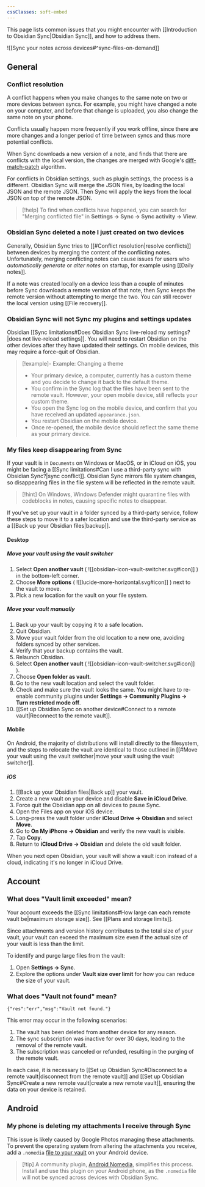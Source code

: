```yaml
---
cssClasses: soft-embed
---
```


This page lists common issues that you might encounter with [[Introduction to Obsidian Sync|Obsidian Sync]], and how to address them.

![[Sync your notes across devices#^sync-files-on-demand]]

## General

### Conflict resolution

A conflict happens when you make changes to the same note on two or more devices between syncs. For example, you might have changed a note on your computer, and before that change is uploaded, you also change the same note on your phone.

Conflicts usually happen more frequently if you work offline, since there are more changes and a longer period of time between syncs and thus more potential conflicts.

When Sync downloads a new version of a note, and finds that there are conflicts with the local version, the changes are merged with Google's [diff-match-patch](https://github.com/google/diff-match-patch) algorithm.

For conflicts in Obsidian settings, such as plugin settings, the process is a different. Obsidian Sync will merge the JSON files, by loading the local JSON and the remote JSON. Then Sync will apply the keys from the local JSON on top of the remote JSON.

> [!help] To find when conflicts have happened, you can search for "Merging conflicted file" in **Settings → Sync → Sync activity → View**.

### Obsidian Sync deleted a note I just created on two devices

Generally, Obsidian Sync tries to [[#Conflict resolution|resolve conflicts]] between devices by merging the content of the conflicting notes. Unfortunately, merging conflicting notes can cause issues for users who *automatically generate* or *alter notes* on startup, for example using [[Daily notes]].

If a note was created locally on a device less than a couple of minutes before Sync downloads a remote version of that note, then Sync keeps the remote version without attempting to merge the two. You can still recover the local version using [[File recovery]].

### Obsidian Sync will not Sync my plugins and settings updates

Obsidian [[Sync limitations#Does Obsidian Sync live-reload my settings?|does not live-reload settings]]. You will need to restart Obsidian on the other devices after they have updated their settings. On mobile devices, this may require a force-quit of Obsidian.

> [!example]- Example: Changing a theme
> - Your primary device, a computer, currently has a custom theme and you decide to change it back to the default theme.
> - You confirm in the Sync log that the files have been sent to the remote vault. However, your open mobile device, still reflects your custom theme.
> - You open the Sync log on the mobile device, and confirm that you have received an updated `appearance.json`.
> - You restart Obsidian on the mobile device.
> - Once re-opened, the mobile device should reflect the same theme as your primary device. 

### My files keep disappearing from Sync

If your vault is in `Documents` on Windows or MacOS, or in iCloud on iOS, you might be facing a [[Sync limitations#Can I use a third-party sync with Obsidian Sync?|sync conflict]]. Obsidian Sync mirrors file system changes, so disappearing files in the file system will be reflected in the remote vault.

> [!hint] On Windows, Windows Defender might quarantine files with codeblocks in notes, causing specific notes to disappear.

If you've set up your vault in a folder synced by a third-party service, follow these steps to move it to a safer location and use the third-party service as a [[Back up your Obsidian files|backup]].

#### Desktop

##### Move your vault using the vault switcher

1. Select **Open another vault** ( ![[obsidian-icon-vault-switcher.svg#icon]] ) in the bottom-left corner.
2. Choose **More options** ( ![[lucide-more-horizontal.svg#icon]] ) next to the vault to move.
3. Pick a new location for the vault on your file system.

##### Move your vault manually

1. Back up your vault by copying it to a safe location.
2. Quit Obsidian.
3. Move your vault folder from the old location to a new one, avoiding folders synced by other services.
4. Verify that your backup contains the vault.
5. Relaunch Obsidian.
6. Select **Open another vault** ( ![[obsidian-icon-vault-switcher.svg#icon]] ).
7. Choose **Open folder as vault**.
8. Go to the new vault location and select the vault folder.
9. Check and make sure the vault looks the same. You might have to re-enable community plugins under **Settings → Community Plugins → Turn restricted mode off**.
10. [[Set up Obsidian Sync on another device#Connect to a remote vault|Reconnect to the remote vault]].

#### Mobile

On Android, the majority of distributions will install directly to the filesystem, and the steps to relocate the vault are identical to those outlined in [[#Move your vault using the vault switcher|move your vault using the vault switcher]].

##### iOS

1. [[Back up your Obsidian files|Back up]] your vault.
2. Create a new vault on your device and disable **Save in iCloud Drive**.
3. Force quit the Obsidian app on all devices to pause Sync.
4. Open the Files app on your iOS device.
5. Long-press the vault folder under **iCloud Drive → Obsidian** and select **Move**.
6. Go to **On My iPhone → Obsidian** and verify the new vault is visible.
7. Tap **Copy**.
8. Return to **iCloud Drive → Obsidian** and delete the old vault folder.

When you next open Obsidian, your vault will show a vault icon instead of a cloud, indicating it's no longer in iCloud Drive.

## Account

### What does "Vault limit exceeded" mean?

Your account exceeds the [[Sync limitations#How large can each remote vault be|maximum storage size]]. See [[Plans and storage limits]].

Since attachments and version history contributes to the total size of your vault, your vault can exceed the maximum size even if the actual size of your vault is less than the limit.

To identify and purge large files from the vault:

1. Open **Settings → Sync**.
2. Explore the options under **Vault size over limit** for how you can reduce the size of your vault.

### What does "Vault not found" mean?

`{"res":"err","msg":"Vault not found."}`

This error may occur in the following scenarios:

1. The vault has been deleted from another device for any reason.
2. The sync subscription was inactive for over 30 days, leading to the removal of the remote vault.
3. The subscription was canceled or refunded, resulting in the purging of the remote vault.

In each case, it is necessary to [[Set up Obsidian Sync#Disconnect to a remote vault|disconnect from the remote vault]] and [[Set up Obsidian Sync#Create a new remote vault|create a new remote vault]], ensuring the data on your device is retained.

## Android

### My phone is deleting my attachments I receive through Sync

This issue is likely caused by Google Photos managing these attachments. To prevent the operating system from altering the attachments you receive, add a `.nomedia` [file to your vault](https://www.lifewire.com/nomedia-file-4172882) on your Android device.

> [!tip] A community plugin, [Android Nomedia](https://obsidian.md/plugins?id=android-nomedia), simplifies this process. Install and use this plugin on your Android phone, as the `.nomedia` file will not be synced across devices with Obsidian Sync.
